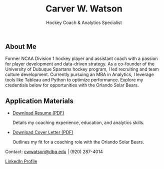 <!DOCTYPE html>
<html lang="en">
<head>
    <meta charset="UTF-8">
    <meta name="viewport" content="width=device-width, initial-scale=1.0">
    <title>Carver Watson - Hockey Coaching Portfolio</title>
    <script src="https://cdn.tailwindcss.com"></script>
</head>
<body class="bg-gray-100 font-sans">
    <header class="bg-blue-600 text-white py-6 text-center">
        <h1 class="text-3xl font-bold">Carver W. Watson</h1>
        <p class="text-lg mt-2">Hockey Coach & Analytics Specialist</p>
    </header>
    <main class="max-w-4xl mx-auto py-8 px-4">
        <section class="bg-white shadow-lg rounded-lg p-6 mb-6">
            <h2 class="text-2xl font-semibold mb-4">About Me</h2>
            <p class="text-gray-700">
                Former NCAA Division 1 hockey player and assistant coach with a passion for player development and data-driven strategy. As a co-founder of the University of Dubuque Spartans hockey program, I led recruiting and team culture development. Currently pursuing an MBA in Analytics, I leverage tools like Tableau and Python to optimize performance. Explore my credentials below for opportunities with the Orlando Solar Bears.
            </p>
        </section>
        <section class="bg-white shadow-lg rounded-lg p-6">
            <h2 class="text-2xl font-semibold mb-4">Application Materials</h2>
            <ul class="space-y-4">
                <li>
                    <a href="./Carver_Watson_Resume.pdf" target="_blank" class="text-blue-600 hover:underline text-lg">Download Resume (PDF)</a>
                    <p class="text-gray-600">Details my coaching experience, education, and analytics skills.</p>
                </li>
                <li>
                    <a href="./Carver_Watson_Cover_Letter.pdf" target="_blank" class="text-blue-600 hover:underline text-lg">Download Cover Letter (PDF)</a>
                    <p class="text-gray-600">Outlines my fit for a coaching role with the Orlando Solar Bears.</p>
                </li>
            </ul>
        </section>
    </main>
    <footer class="bg-gray-800 text-white text-center py-4">
        <p>Contact: <a href="mailto:cwwatson@dbq.edu" class="hover:underline">cwwatson@dbq.edu</a> | (920) 287-4014</p>
        <p><a href="https://linkedin.com/in/carverwatson" target="_blank" class="hover:underline">LinkedIn Profile</a></p>
    </footer>
</body>
</html>
